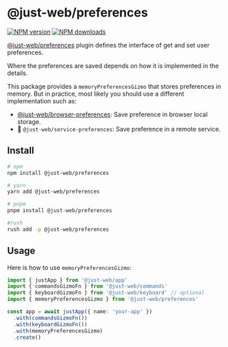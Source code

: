 # @just-web/preferences

[![NPM version][npm-image]][npm-url]
[![NPM downloads][downloads-image]][downloads-url]

[@just-web/preferences] plugin defines the interface of get and set user preferences.

Where the preferences are saved depends on how it is implemented in the details.

This package provides a `memoryPreferencesGizmo` that stores preferences in memory.
But in practice, most likely you should use a different implementation such as:

- [@just-web/browser-preferences]: Save preference in browser local storage.
- 🚧 `@just-web/service-preferences`: Save preference in a remote service.

## Install

```sh
# npm
npm install @just-web/preferences

# yarn
yarn add @just-web/preferences

# pnpm
pnpm install @just-web/preferences

#rush
rush add -p @just-web/preferences
```

## Usage

Here is how to use `memoryPreferencesGizmo`:

```ts
import { justApp } from '@just-web/app'
import { commandsGizmoFn } from '@just-web/commands'
import { keyboardGizmoFn } from '@just-web/keyboard' // optional
import { memoryPreferencesGizmo } from '@just-web/preferences'

const app = await justApp({ name: 'your-app' })
  .with(commandsGizmoFn())
  .with(keyboardGizmoFn())
  .with(memoryPreferencesGizmo)
  .create()
```

[@just-web/preferences]: https://github.com/justland/just-web/tree/main/plugins/preferences
[@just-web/browser-preferences]: https://github.com/justland/just-web/tree/main/plugins/browser-preferences
[downloads-image]: https://img.shields.io/npm/dm/@just-web/preferences.svg?style=flat
[downloads-url]: https://npmjs.org/package/@just-web/preferences
[npm-image]: https://img.shields.io/npm/v/@just-web/preferences.svg?style=flat
[npm-url]: https://npmjs.org/package/@just-web/preferences
